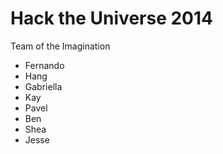 Hack the Universe 2014
======================

Team of the Imagination

+ Fernando
+ Hang
+ Gabriella
+ Kay
+ Pavel
+ Ben
+ Shea
+ Jesse
